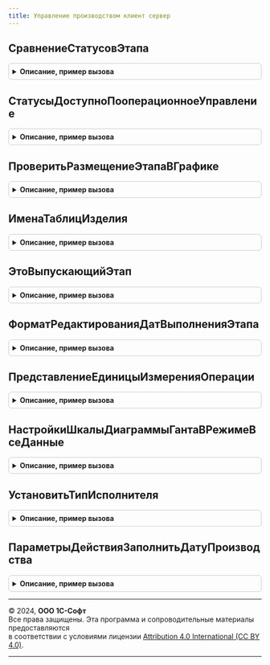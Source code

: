 ```yaml
---
title: Управление производством клиент сервер
---
```



## СравнениеСтатусовЭтапа
<details style="margin: 1em 0; padding: 0.5em; border: 1px solid #ccc; border-radius: 6px;">

<summary style="font-weight: bold; cursor: pointer;">Описание, пример вызова</summary>

```bsl

// Функция для сравнения статусов
//
// Параметры:
//  Значение1	 - ПеречислениеСсылка.СтатусыЭтаповПроизводства2_2 - Первое значение сравнения.
//  Значение2	 - ПеречислениеСсылка.СтатусыЭтаповПроизводства2_2 - Второе значение сравнения.
//
// Возвращаемое значение:
//   - Число - Результат < 0 - первое значение меньше второго.
//             Результат > 0 - первое значение больше второго.
//             Результат = 0 - первое значение равно второму.
//
Функция СравнениеСтатусовЭтапа(Значение1, Значение2) Экспорт
```

Пример вызова
```bsl
Результат = УправлениеПроизводствомКлиентСервер.СравнениеСтатусовЭтапа(Значение1, Значение2) 
```
</details>

## СтатусыДоступноПооперационноеУправление
<details style="margin: 1em 0; padding: 0.5em; border: 1px solid #ccc; border-radius: 6px;">

<summary style="font-weight: bold; cursor: pointer;">Описание, пример вызова</summary>

```bsl

// Возвращает статусы документа, в которых доступно пооперационное управление этапом производства.
//
// Параметры:
//  Параметры	 - ДанныеФормыСтруктура, Структура	 - структура, содержащая параметры подразделения.
//
// Возвращаемое значение:
//  Массив - массив статусов документа.
//
Функция СтатусыДоступноПооперационноеУправление(Параметры) Экспорт
```

Пример вызова
```bsl
Результат = УправлениеПроизводствомКлиентСервер.СтатусыДоступноПооперационноеУправление(Параметры) 
```
</details>

## ПроверитьРазмещениеЭтапаВГрафике
<details style="margin: 1em 0; padding: 0.5em; border: 1px solid #ccc; border-radius: 6px;">

<summary style="font-weight: bold; cursor: pointer;">Описание, пример вызова</summary>

```bsl

// Обработка проверки размещения этапа в графике
//
// Параметры:
//  ГрафикПроизводства - см. СтруктураРазмещенияЭтапаВГрафике
//  Ссылка - ДокументСсылка.ЭтапПроизводства2_2 - этап производства
//  ПутьКДанным - Строка - путь к данным (путь к реквизиту формы)
//  Отказ - Булево - выходной параметр.
//
Процедура ПроверитьРазмещениеЭтапаВГрафике(ГрафикПроизводства, Ссылка, ПутьКДанным, Отказ) Экспорт
```

Пример вызова
```bsl
УправлениеПроизводствомКлиентСервер.ПроверитьРазмещениеЭтапаВГрафике(ГрафикПроизводства, Ссылка, ПутьКДанным, Отказ) 
```
</details>

## ИменаТаблицИзделия
<details style="margin: 1em 0; padding: 0.5em; border: 1px solid #ccc; border-radius: 6px;">

<summary style="font-weight: bold; cursor: pointer;">Описание, пример вызова</summary>

```bsl

// Возвращает список имен таблиц хранящих данные о выходных изделиях этапа
//
// Возвращаемое значение:
//   - Массив - имена таблиц, хранящих данные о выходных изделиях этапа.
//
Функция ИменаТаблицИзделия() Экспорт
```

Пример вызова
```bsl
Результат = УправлениеПроизводствомКлиентСервер.ИменаТаблицИзделия() 
```
</details>

## ЭтоВыпускающийЭтап
<details style="margin: 1em 0; padding: 0.5em; border: 1px solid #ccc; border-radius: 6px;">

<summary style="font-weight: bold; cursor: pointer;">Описание, пример вызова</summary>

```bsl

// Определяет, является ли переданный этап выпускающим продукцию
//
// Параметры:
//  ДанныеЭтапа - Структура - данные этапа
//   *НомерСледующегоЭтапа.
//
// Возвращаемое значение:
//  Булево - Истина, если переданный этап является выпускающий.
//
Функция ЭтоВыпускающийЭтап(ДанныеЭтапа) Экспорт
```

Пример вызова
```bsl
Результат = УправлениеПроизводствомКлиентСервер.ЭтоВыпускающийЭтап(ДанныеЭтапа) 
```
</details>

## ФорматРедактированияДатВыполненияЭтапа
<details style="margin: 1em 0; padding: 0.5em; border: 1px solid #ccc; border-radius: 6px;">

<summary style="font-weight: bold; cursor: pointer;">Описание, пример вызова</summary>

```bsl

// Возвращает формат редактирования дат выполнения этапа.
//
// Возвращаемое значение:
//  Строка - Формат редактирования дат выполнения этапа
//
Функция ФорматРедактированияДатВыполненияЭтапа() Экспорт
```

Пример вызова
```bsl
Результат = УправлениеПроизводствомКлиентСервер.ФорматРедактированияДатВыполненияЭтапа() 
```
</details>

## ПредставлениеЕдиницыИзмеренияОперации
<details style="margin: 1em 0; padding: 0.5em; border: 1px solid #ccc; border-radius: 6px;">

<summary style="font-weight: bold; cursor: pointer;">Описание, пример вызова</summary>

```bsl

// Возвращает представление единицы измерения операции
//
// Параметры:
//  ЕдиницаИзмерения - СправочникСсылка.УпаковкиЕдиницыИзмерения - единица измерения количества операции
//  Количество		 - Число									 - натуральный измеритель операции в физических единицах количества, длины, площади, объема и проч.
//  Сокращать		 - Булево									 - если устанвоен в истина, тогда представление еденицы измерения будет сокращено.
//  КодЯзыка		 - Строка									 - код языка, исспользуемый для вывода локализованных строк.
//
// Возвращаемое значение:
//   - Строка - представление единицы измерения.
//
Функция ПредставлениеЕдиницыИзмеренияОперации(ЕдиницаИзмерения, Количество = 0, Сокращать = Ложь, КодЯзыка = "") Экспорт
```

Пример вызова
```bsl
Результат = УправлениеПроизводствомКлиентСервер.ПредставлениеЕдиницыИзмеренияОперации(ЕдиницаИзмерения, Количество, Сокращать, КодЯзыка);
```
</details>

## НастройкиШкалыДиаграммыГантаВРежимеВсеДанные
<details style="margin: 1em 0; padding: 0.5em; border: 1px solid #ccc; border-radius: 6px;">

<summary style="font-weight: bold; cursor: pointer;">Описание, пример вызова</summary>

```bsl

// Определяет настройки отображения шкалы диаграммы Ганта для адекватного представления
// диаграммы в режиме ВсеДанные (свойство ПоддержкаМасштабаДиаграммыГанта).
//
// Параметры:
//  Начало				 - Дата - начало отображаемого интервала.
//  Окончание			 - Дата - окончание отображаемого интервала.
//  КоличествоИнтервалов - Число - количество интервалов, отображаемых на диаграмме.
//
// Возвращаемое значение:
//  Структура - настройки отображения.
//
Функция НастройкиШкалыДиаграммыГантаВРежимеВсеДанные(Начало, Окончание, КоличествоИнтервалов) Экспорт
```

Пример вызова
```bsl
Результат = УправлениеПроизводствомКлиентСервер.НастройкиШкалыДиаграммыГантаВРежимеВсеДанные(Начало, Окончание, КоличествоИнтервалов) 
```
</details>

## УстановитьТипИсполнителя
<details style="margin: 1em 0; padding: 0.5em; border: 1px solid #ccc; border-radius: 6px;">

<summary style="font-weight: bold; cursor: pointer;">Описание, пример вызова</summary>

```bsl

// Устанавливает тип поля ввода, содержащего исполнителя трудозатрат.
//
// Параметры:
//  Исполнитель							 - ОпределяемыйТип.ИсполнительРабот - значение поля ввода.
//  ИспользоватьБригадныеНаряды			 - Булево - параметр производственного подразделения.
//  УчетТрудозатратВРазрезеСотрудников	 - Булево
//
Процедура УстановитьТипИсполнителя(Исполнитель, ИспользоватьБригадныеНаряды, УчетТрудозатратВРазрезеСотрудников) Экспорт
```

Пример вызова
```bsl
УправлениеПроизводствомКлиентСервер.УстановитьТипИсполнителя(Исполнитель, ИспользоватьБригадныеНаряды, УчетТрудозатратВРазрезеСотрудников) 
```
</details>

## ПараметрыДействияЗаполнитьДатуПроизводства
<details style="margin: 1em 0; padding: 0.5em; border: 1px solid #ccc; border-radius: 6px;">

<summary style="font-weight: bold; cursor: pointer;">Описание, пример вызова</summary>

```bsl

// Возвращает параметры необходимые для выполнения действия "ЗаполнитьДатуПроизводства".
//
// Параметры:
//  ФактическаяДатаПроизводства	 - Дата - фактическая дата производства
//  ПлановаяДатаПроизводства	 - Дата - плановая дата производства.
//
// Возвращаемое значение:
//  Структура - список параметров.
//
Функция ПараметрыДействияЗаполнитьДатуПроизводства(ФактическаяДатаПроизводства = '00010101', ПлановаяДатаПроизводства = '00010101') Экспорт
```

Пример вызова
```bsl
Результат = УправлениеПроизводствомКлиентСервер.ПараметрыДействияЗаполнитьДатуПроизводства(ФактическаяДатаПроизводства, ПлановаяДатаПроизводства);
```
</details>

---

© 2024, **ООО 1С-Софт**  
Все права защищены. Эта программа и сопроводительные материалы предоставляются  
в соответствии с условиями лицензии [Attribution 4.0 International (CC BY 4.0)](https://creativecommons.org/licenses/by/4.0/legalcode).

---
